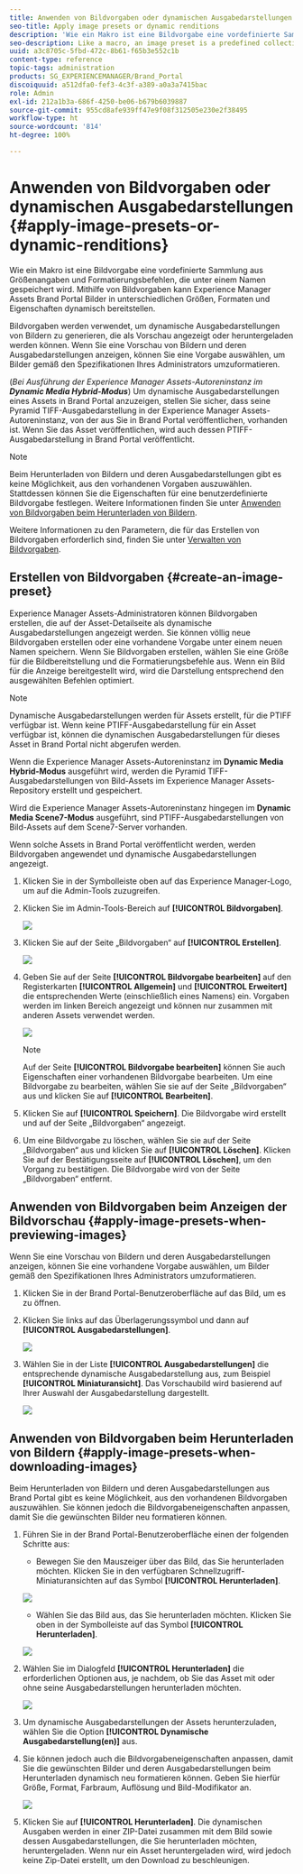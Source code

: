 ```yaml
---
title: Anwenden von Bildvorgaben oder dynamischen Ausgabedarstellungen
seo-title: Apply image presets or dynamic renditions
description: 'Wie ein Makro ist eine Bildvorgabe eine vordefinierte Sammlung aus Größenangaben und Formatierungsbefehlen, die unter einem Namen gespeichert wird. Mithilfe von Bildvorgaben kann Experience Manager Assets Brand Portal Bilder in unterschiedlichen Größen, Formaten und Eigenschaften dynamisch bereitstellen. '
seo-description: Like a macro, an image preset is a predefined collection of sizing and formatting commands saved under a name. Image presets enable Experience Manager Assets Brand Portal to dynamically deliver images of different sizes, formats, and properties.
uuid: a3c8705c-5fbd-472c-8b61-f65b3e552c1b
content-type: reference
topic-tags: administration
products: SG_EXPERIENCEMANAGER/Brand_Portal
discoiquuid: a512dfa0-fef3-4c3f-a389-a0a3a7415bac
role: Admin
exl-id: 212a1b3a-686f-4250-be06-b679b6039887
source-git-commit: 955cd8afe939ff47e9f08f312505e230e2f38495
workflow-type: ht
source-wordcount: '814'
ht-degree: 100%

---
```


# Anwenden von Bildvorgaben oder dynamischen Ausgabedarstellungen {#apply-image-presets-or-dynamic-renditions}

Wie ein Makro ist eine Bildvorgabe eine vordefinierte Sammlung aus Größenangaben und Formatierungsbefehlen, die unter einem Namen gespeichert wird. Mithilfe von Bildvorgaben kann Experience Manager Assets Brand Portal Bilder in unterschiedlichen Größen, Formaten und Eigenschaften dynamisch bereitstellen.

Bildvorgaben werden verwendet, um dynamische Ausgabedarstellungen von Bildern zu generieren, die als Vorschau angezeigt oder heruntergeladen werden können. Wenn Sie eine Vorschau von Bildern und deren Ausgabedarstellungen anzeigen, können Sie eine Vorgabe auswählen, um Bilder gemäß den Spezifikationen Ihres Administrators umzuformatieren.

(*Bei Ausführung der Experience Manager Assets-Autoreninstanz im **Dynamic Media Hybrid-Modus***) Um dynamische Ausgabedarstellungen eines Assets in Brand Portal anzuzeigen, stellen Sie sicher, dass seine Pyramid TIFF-Ausgabedarstellung in der Experience Manager Assets-Autoreninstanz, von der aus Sie in Brand Portal veröffentlichen, vorhanden ist. Wenn Sie das Asset veröffentlichen, wird auch dessen PTIFF-Ausgabedarstellung in Brand Portal veröffentlicht.

>[!NOTE]
>
>Beim Herunterladen von Bildern und deren Ausgabedarstellungen gibt es keine Möglichkeit, aus den vorhandenen Vorgaben auszuwählen. Stattdessen können Sie die Eigenschaften für eine benutzerdefinierte Bildvorgabe festlegen. Weitere Informationen finden Sie unter [Anwenden von Bildvorgaben beim Herunterladen von Bildern](../using/brand-portal-image-presets.md#main-pars-text-1403412644).


Weitere Informationen zu den Parametern, die für das Erstellen von Bildvorgaben erforderlich sind, finden Sie unter [Verwalten von Bildvorgaben](../using/brand-portal-image-presets.md).

## Erstellen von Bildvorgaben {#create-an-image-preset}

Experience Manager Assets-Administratoren können Bildvorgaben erstellen, die auf der Asset-Detailseite als dynamische Ausgabedarstellungen angezeigt werden. Sie können völlig neue Bildvorgaben erstellen oder eine vorhandene Vorgabe unter einem neuen Namen speichern. Wenn Sie Bildvorgaben erstellen, wählen Sie eine Größe für die Bildbereitstellung und die Formatierungsbefehle aus. Wenn ein Bild für die Anzeige bereitgestellt wird, wird die Darstellung entsprechend den ausgewählten Befehlen optimiert.

>[!NOTE]
>
>Dynamische Ausgabedarstellungen werden für Assets erstellt, für die PTIFF verfügbar ist. Wenn keine PTIFF-Ausgabedarstellung für ein Asset verfügbar ist, können die dynamischen Ausgabedarstellungen für dieses Asset in Brand Portal nicht abgerufen werden.
>
>Wenn die Experience Manager Assets-Autoreninstanz im **Dynamic Media Hybrid-Modus** ausgeführt wird, werden die Pyramid TIFF-Ausgabedarstellungen von Bild-Assets im Experience Manager Assets-Repository erstellt und gespeichert.
>
>Wird die Experience Manager Assets-Autoreninstanz hingegen im **Dynamic Media Scene7-Modus** ausgeführt, sind PTIFF-Ausgabedarstellungen von Bild-Assets auf dem Scene7-Server vorhanden.
>
>Wenn solche Assets in Brand Portal veröffentlicht werden, werden Bildvorgaben angewendet und dynamische Ausgabedarstellungen angezeigt.


1. Klicken Sie in der Symbolleiste oben auf das Experience Manager-Logo, um auf die Admin-Tools zuzugreifen.

1. Klicken Sie im Admin-Tools-Bereich auf **[!UICONTROL Bildvorgaben]**.

   ![](assets/admin-tools-panel-4.png)

1. Klicken Sie auf der Seite „Bildvorgaben“ auf **[!UICONTROL Erstellen]**.

   ![](assets/image_preset_homepage.png)

1. Geben Sie auf der Seite **[!UICONTROL Bildvorgabe bearbeiten]** auf den Registerkarten **[!UICONTROL Allgemein]** und **[!UICONTROL Erweitert]** die entsprechenden Werte (einschließlich eines Namens) ein. Vorgaben werden im linken Bereich angezeigt und können nur zusammen mit anderen Assets verwendet werden.

   ![](assets/image_preset_create.png)

   >[!NOTE]
   >
   >Auf der Seite **[!UICONTROL Bildvorgabe bearbeiten]** können Sie auch Eigenschaften einer vorhandenen Bildvorgabe bearbeiten. Um eine Bildvorgabe zu bearbeiten, wählen Sie sie auf der Seite „Bildvorgaben“ aus und klicken Sie auf **[!UICONTROL Bearbeiten]**.

1. Klicken Sie auf **[!UICONTROL Speichern]**. Die Bildvorgabe wird erstellt und auf der Seite „Bildvorgaben“ angezeigt.
1. Um eine Bildvorgabe zu löschen, wählen Sie sie auf der Seite „Bildvorgaben“ aus und klicken Sie auf **[!UICONTROL Löschen]**. Klicken Sie auf der Bestätigungsseite auf **[!UICONTROL Löschen]**, um den Vorgang zu bestätigen. Die Bildvorgabe wird von der Seite „Bildvorgaben“ entfernt.

## Anwenden von Bildvorgaben beim Anzeigen der Bildvorschau  {#apply-image-presets-when-previewing-images}

Wenn Sie eine Vorschau von Bildern und deren Ausgabedarstellungen anzeigen, können Sie eine vorhandene Vorgabe auswählen, um Bilder gemäß den Spezifikationen Ihres Administrators umzuformatieren.

1. Klicken Sie in der Brand Portal-Benutzeroberfläche auf das Bild, um es zu öffnen.
1. Klicken Sie links auf das Überlagerungssymbol und dann auf **[!UICONTROL Ausgabedarstellungen]**.

   ![](assets/image-preset-previewrenditions.png)

1. Wählen Sie in der Liste **[!UICONTROL Ausgabedarstellungen]** die entsprechende dynamische Ausgabedarstellung aus, zum Beispiel **[!UICONTROL Miniaturansicht]**. Das Vorschaubild wird basierend auf Ihrer Auswahl der Ausgabedarstellung dargestellt.

   ![](assets/image-preset-previewrenditionthumbnail.png)

## Anwenden von Bildvorgaben beim Herunterladen von Bildern {#apply-image-presets-when-downloading-images}

Beim Herunterladen von Bildern und deren Ausgabedarstellungen aus Brand Portal gibt es keine Möglichkeit, aus den vorhandenen Bildvorgaben auszuwählen. Sie können jedoch die Bildvorgabeneigenschaften anpassen, damit Sie die gewünschten Bilder neu formatieren können.

1. Führen Sie in der Brand Portal-Benutzeroberfläche einen der folgenden Schritte aus:

   * Bewegen Sie den Mauszeiger über das Bild, das Sie herunterladen möchten. Klicken Sie in den verfügbaren Schnellzugriff-Miniaturansichten auf das Symbol **[!UICONTROL Herunterladen]**.

   ![](assets/downloadsingleasset.png)

   * Wählen Sie das Bild aus, das Sie herunterladen möchten. Klicken Sie oben in der Symbolleiste auf das Symbol **[!UICONTROL Herunterladen]**.

   ![](assets/downloadassets.png)

1. Wählen Sie im Dialogfeld **[!UICONTROL Herunterladen]** die erforderlichen Optionen aus, je nachdem, ob Sie das Asset mit oder ohne seine Ausgabedarstellungen herunterladen möchten.

   ![](assets/donload-assets-dialog.png)

1. Um dynamische Ausgabedarstellungen der Assets herunterzuladen, wählen Sie die Option **[!UICONTROL Dynamische Ausgabedarstellung(en)]** aus.
1. Sie können jedoch auch die Bildvorgabeneigenschaften anpassen, damit Sie die gewünschten Bilder und deren Ausgabedarstellungen beim Herunterladen dynamisch neu formatieren können. Geben Sie hierfür Größe, Format, Farbraum, Auflösung und Bild-Modifikator an.

   ![](assets/dynamicrenditions.png)

1. Klicken Sie auf **[!UICONTROL Herunterladen]**. Die dynamischen Ausgaben werden in einer ZIP-Datei zusammen mit dem Bild sowie dessen Ausgabedarstellungen, die Sie herunterladen möchten, heruntergeladen. Wenn nur ein Asset heruntergeladen wird, wird jedoch keine Zip-Datei erstellt, um den Download zu beschleunigen.
